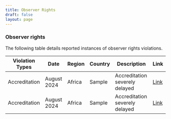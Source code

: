 ```yaml
---
title: Observer Rights
draft: false
layout: page
---
```


<h3>Observer rights</h3>

The following table details reported instances of observer rights violations.

<table id="obs_rights_table">
  <thead>
  <tr>
    <th>Violation Types</th>
    <th>Date</th>
    <th>Region</th>
    <th>Country</th>
    <th>Description</th>
    <th>Link</th>
  </tr>
  </thead>
 <tr>
   <td>Accreditation</td>
   <td>August 2024</td>
   <td>Africa</td>
   <td>Sample</td>
   <td>Accreditation severely delayed</td>
   <td><a href="https://www.reuters.com">Link</a></td>
  </tr>
 <tr>
   <td>Accreditation</td>
   <td>August 2024</td>
   <td>Africa</td>
   <td>Sample</td>
   <td>Accreditation severely delayed</td>
   <td><a href="https://www.reuters.com">Link</a></td>
  </tr>
</table>
